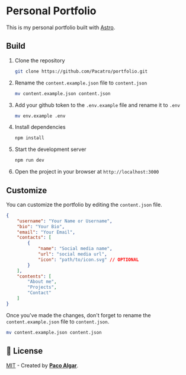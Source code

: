 # Personal Portfolio

This is my personal portfolio built with [Astro](https://astro.build/).

## Build

1. Clone the repository

    ```bash
    git clone https://github.com/Pacatro/portfolio.git
    ```

2. Rename the `content.example.json` file to `content.json`

    ```bash
    mv content.example.json content.json
    ```

3. Add your github token to the `.env.example` file and rename it to `.env`

    ```bash
    mv env.example .env
    ```

4. Install dependencies

    ```bash
    npm install
    ```

5. Start the development server

    ```bash
    npm run dev
    ```

6. Open the project in your browser at `http://localhost:3000`

## Customize

You can customize the portfolio by editing the `content.json` file.

```json
{
    "username": "Your Name or Username",
    "bio": "Your Bio",
    "email": "Your Email",
    "contacts": [
        {
            "name": "Social media name",
            "url": "social media url",
            "icon": "path/to/icon.svg" // OPTIONAL
        }
    ],
    "contents": [
        "About me",
        "Projects",
        "Contact"
    ]
}
```

Once you've made the changes, don't forget to rename the `content.example.json` file to `content.json`.

```bash
mv content.example.json content.json
```

## 🔑 License

[MIT](LICENSE) - Created by [**Paco Algar**](https://github.com/Pacatro).
